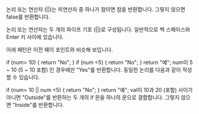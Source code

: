 논리 또는 연산자 (||)는 피연산자 중 하나가 참이면 참을 반환합니다. 그렇지 않으면 false를 반환합니다.

논리 또는 연산자는 두 개의 파이프 기호 (||)로 구성됩니다. 일반적으로 백 스페이스와 Enter 키 사이에 있습니다.

아래 패턴은 이전 웨이 포인트와 비슷해 보입니다.

if (num> 10) {
  return "No";
}
if (num <5) {
  return "No";
}
return "예";
num이 5 ~ 10 (5 ~ 10 포함) 인 경우에만 "Yes"를 반환합니다. 동일한 논리를 다음과 같이 작성할 수 있습니다.

if (num> 10 || num <5) {
  return "No";
}
return "예";
val이 10과 20 (포함) 사이가 아니면 "Outside"를 반환하는 두 개의 if 문을 하나의 문으로 결합합니다. 그렇지 않으면 "Inside"를 반환합니다.